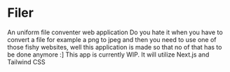 # Filer
An uniform file conventer web application
Do you hate it when you have to convert a file for example a png to jpeg and then you need to use one of those fishy websites, well this application is made so that no of that has to be done anymore :]
This app is currently WIP. It will utilize Next.js and Tailwind CSS
